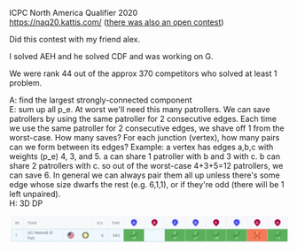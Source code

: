 ICPC North America Qualifier 2020  
https://naq20.kattis.com/  ([there was also an open contest](https://open.kattis.com/contests/naq20open))

Did this contest with my friend alex.

I solved AEH and he solved CDF and was working on G.

We were rank 44 out of the approx 370 competitors who solved at least 1 problem.

A: find the largest strongly-connected component  
E: sum up all p_e. At worst we'll need this many patrollers.  We can save patrollers by using the same patroller for 2 consecutive edges.  Each time we use the same patroller for 2 consecutive edges, we shave off 1 from the worst-case.  How many saves?  For each junction (vertex), how many pairs can we form between its edges?  Example: a vertex has edges a,b,c with weights (p_e) 4, 3, and 5.  a can share 1 patroller with b and 3 with c. b can share 2 patrollers with c.  so out of the worst-case 4+3+5=12 patrollers, we can save 6.  In general we can always pair them all up unless there's some edge whose size dwarfs the rest (e.g. 6,1,1), or if they're odd (there will be 1 left unpaired).  
H: 3D DP

![results](results.png)